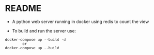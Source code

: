 # README #

* A python web server running in docker using redis to count the view 

* To build and run the server use:
```
docker-compose up --build -d
        or
docker-compose up --build
```